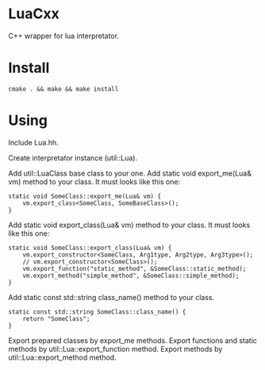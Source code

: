 LuaCxx
======

C++ wrapper for lua interpretator.

Install
=======

    cmake . && make && make install

Using
=====

Include Lua.hh.

Create interpretator instance (util::Lua).

Add util::LuaClass base class to your one.
Add static void export_me(Lua& vm) method to your class.
It must looks like this one:

    static void SomeClass::export_me(Lua& vm) {
        vm.export_class<SomeClass, SomeBaseClass>();
    }

Add static void export_class(Lua& vm) method to your class.
It must looks like this one:

    static void SomeClass::export_class(Lua& vm) {
        vm.export_constructor<SomeClass, Arg1type, Arg2type, Arg3type>();
        // vm.export_constructor<SomeClass>();
        vm.export_function("static_method", &SomeClass::static_method);
        vm.export_method("simple_method", &SomeClass::simple_method);
    }

Add static const std::string class_name() method to your
class.

    static const std::string SomeClass::class_name() {
        return "SomeClass";
    }

Export prepared classes by export_me methods.
Export functions and static methods by util::Lua::export_function method.
Export methods by util::Lua::export_method method.

